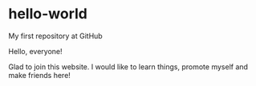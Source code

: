 # hello-world
My first repository at GitHub

Hello, everyone!

Glad to join this website. I would like to learn things, promote myself and make friends here!
